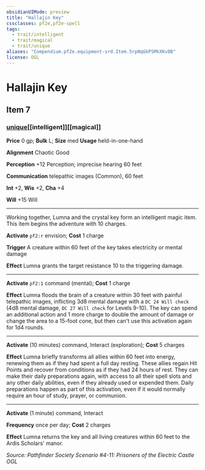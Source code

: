 ```yaml
---
obsidianUIMode: preview
title: "Hallajin Key"
cssclasses: pf2e,pf2e-spell
tags:
  - trait/intelligent
  - trait/magical
  - trait/unique
aliases: "Compendium.pf2e.equipment-srd.Item.5rpNqGkPSMkXKv0B"
license: OGL
---
```

# Hallajin Key
## Item 7
### [unique](unique "Unique Rarity Trait")[[intelligent]][[magical]]


**Price** 0 gp; 
**Bulk** L; **Size** med
**Usage** held-in-one-hand

**Alignment** Chaotic Good

**Perception** +12 Perception; imprecise hearing 60 feet

**Communication** telepathic images (Common), 60 feet

**Int** +2, **Wis** +2, **Cha** +4

**Will** +15 Will

* * *

Working together, Lumna and the crystal key form an intelligent magic item. This item begins the adventure with 10 charges.

**Activate** `pf2:r` envision; **Cost** 1 charge

**Trigger** A creature within 60 feet of the key takes electricity or mental damage

**Effect** Lumna grants the target resistance 10 to the triggering damage.

* * *

**Activate** `pf2:1` command (mental); **Cost** 1 charge

**Effect** Lumna floods the brain of a creature within 30 feet with painful telepathic images, inflicting 3d8 mental damage with a `DC 24 Will check` (4d8 mental damage, `DC 27 Will check` for Levels 9-10). The key can spend an additional action and 1 more charge to double the amount of damage or change the area to a 15-foot cone, but then can't use this activation again for 1d4 rounds.

* * *

**Activate** (10 minutes) command, Interact (exploration); **Cost** 5 charges

**Effect** Lumna briefly transforms all allies within 60 feet into energy, renewing them as if they had spent a full day resting. These allies regain Hit Points and recover from conditions as if they had 24 hours of rest. They can make their daily preparations again, with access to all their spell slots and any other daily abilities, even if they already used or expended them. Daily preparations happen as part of this activation, even if it would normally require an hour of study, prayer, or communion.

* * *

**Activate** (1 minute) command, Interact

**Frequency** once per day; **Cost** 2 charges

**Effect** Lumna returns the key and all living creatures within 60 feet to the Ardis Scholars' manor.

*Source: Pathfinder Society Scenario #4-11: Prisoners of the Electric Castle*
*OGL*